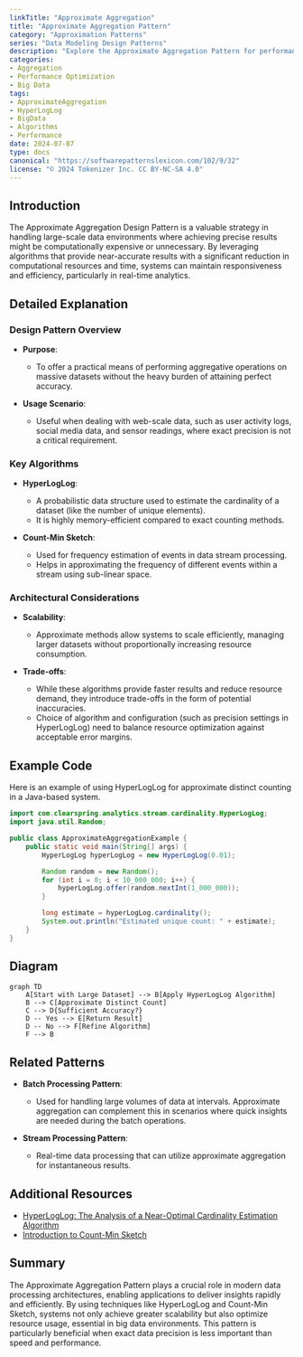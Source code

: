 ```yaml
---
linkTitle: "Approximate Aggregation"
title: "Approximate Aggregation Pattern"
category: "Approximation Patterns"
series: "Data Modeling Design Patterns"
description: "Explore the Approximate Aggregation Pattern for performance optimization in processing large datasets using algorithms that provide quick approximate results, such as HyperLogLog for count distinct queries."
categories:
- Aggregation
- Performance Optimization
- Big Data
tags:
- ApproximateAggregation
- HyperLogLog
- BigData
- Algorithms
- Performance
date: 2024-07-07
type: docs
canonical: "https://softwarepatternslexicon.com/102/9/32"
license: "© 2024 Tokenizer Inc. CC BY-NC-SA 4.0"
---
```



## Introduction

The Approximate Aggregation Design Pattern is a valuable strategy in handling large-scale data environments where achieving precise results might be computationally expensive or unnecessary. By leveraging algorithms that provide near-accurate results with a significant reduction in computational resources and time, systems can maintain responsiveness and efficiency, particularly in real-time analytics.

## Detailed Explanation

### Design Pattern Overview

- **Purpose**: 
  - To offer a practical means of performing aggregative operations on massive datasets without the heavy burden of attaining perfect accuracy.
  
- **Usage Scenario**: 
  - Useful when dealing with web-scale data, such as user activity logs, social media data, and sensor readings, where exact precision is not a critical requirement.

### Key Algorithms

- **HyperLogLog**:
  - A probabilistic data structure used to estimate the cardinality of a dataset (like the number of unique elements).
  - It is highly memory-efficient compared to exact counting methods.

- **Count-Min Sketch**:
  - Used for frequency estimation of events in data stream processing.
  - Helps in approximating the frequency of different events within a stream using sub-linear space.

### Architectural Considerations

- **Scalability**: 
  - Approximate methods allow systems to scale efficiently, managing larger datasets without proportionally increasing resource consumption.
  
- **Trade-offs**:
  - While these algorithms provide faster results and reduce resource demand, they introduce trade-offs in the form of potential inaccuracies.
  - Choice of algorithm and configuration (such as precision settings in HyperLogLog) need to balance resource optimization against acceptable error margins.

## Example Code

Here is an example of using HyperLogLog for approximate distinct counting in a Java-based system.

```java
import com.clearspring.analytics.stream.cardinality.HyperLogLog;
import java.util.Random;

public class ApproximateAggregationExample {
    public static void main(String[] args) {
        HyperLogLog hyperLogLog = new HyperLogLog(0.01);

        Random random = new Random();
        for (int i = 0; i < 10_000_000; i++) {
            hyperLogLog.offer(random.nextInt(1_000_000));
        }

        long estimate = hyperLogLog.cardinality();
        System.out.println("Estimated unique count: " + estimate);
    }
}
```

## Diagram

```mermaid
graph TD
    A[Start with Large Dataset] --> B[Apply HyperLogLog Algorithm]
    B --> C[Approximate Distinct Count]
    C --> D{Sufficient Accuracy?}
    D -- Yes --> E[Return Result]
    D -- No --> F[Refine Algorithm]
    F --> B
```

## Related Patterns

- **Batch Processing Pattern**:
  - Used for handling large volumes of data at intervals. Approximate aggregation can complement this in scenarios where quick insights are needed during the batch operations.

- **Stream Processing Pattern**:
  - Real-time data processing that can utilize approximate aggregation for instantaneous results.

## Additional Resources

- [HyperLogLog: The Analysis of a Near-Optimal Cardinality Estimation Algorithm](https://www.researchgate.net/publication/261456706_HyperLogLog_The_Analysis_of_a_Near-Optimal_Cardinality_Estimation_Algorithm)
- [Introduction to Count-Min Sketch](https://spectral.io/blog/2021/09/15/introduction-to-count-min-sketch/)

## Summary

The Approximate Aggregation Pattern plays a crucial role in modern data processing architectures, enabling applications to deliver insights rapidly and efficiently. By using techniques like HyperLogLog and Count-Min Sketch, systems not only achieve greater scalability but also optimize resource usage, essential in big data environments. This pattern is particularly beneficial when exact data precision is less important than speed and performance.
